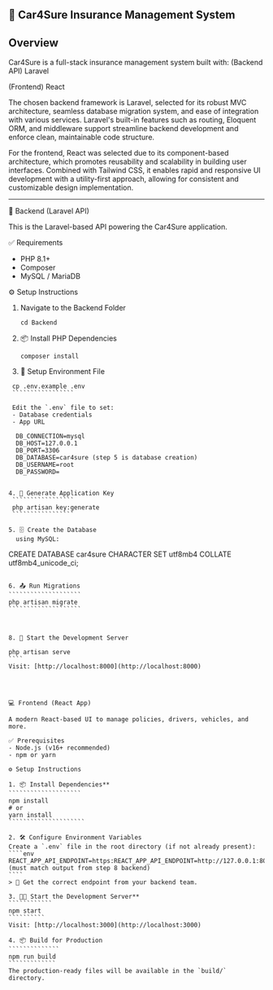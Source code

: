 🚗 Car4Sure Insurance Management System
-------------------------------------------------------------------------------
Overview
-------------------------------------------------------------------------------

Car4Sure is a full-stack insurance management system built with:
 (Backend API)
  Laravel

 (Frontend)
  React
  

The chosen backend framework is Laravel, selected for its robust MVC architecture, seamless 
database migration system, and ease of integration with various services. Laravel's built-in 
features such as routing, Eloquent ORM, and middleware support streamline backend development
and enforce clean, maintainable code structure.

For the frontend, React was selected due to its component-based architecture, which promotes 
reusability and scalability in building user interfaces. Combined with Tailwind CSS, it 
enables rapid and responsive UI development with a utility-first approach, allowing
for consistent and customizable design implementation.

--------------------------------------------------------------------------------

🔧 Backend (Laravel API)

This is the Laravel-based API powering the Car4Sure application.

 ✅ Requirements
- PHP 8.1+
- Composer
- MySQL / MariaDB


 ⚙️ Setup Instructions

1. Navigate to the Backend Folder
   `````````````
   cd Backend
   `````````````

2. 📦 Install PHP Dependencies
   ```````````````````
   composer install
   ```````````````````

3. 📝 Setup Environment File
  ```````````````````
   cp .env.example .env
   `````````````````

   Edit the `.env` file to set:
   - Database credentials
   - App URL
   
    DB_CONNECTION=mysql
    DB_HOST=127.0.0.1
    DB_PORT=3306
    DB_DATABASE=car4sure (step 5 is database creation)
    DB_USERNAME=root
    DB_PASSWORD=


4. 🔐 Generate Application Key
   `````````````````
   php artisan key:generate
   `````````````````

5. 🗄️ Create the Database
    using MySQL:
   `````````````````````````````````````````````````````````````````````````
   CREATE DATABASE car4sure CHARACTER SET utf8mb4 COLLATE utf8mb4_unicode_ci;
   ```````````````````````````````````````````````````````````````````````````

6. 📤 Run Migrations
   ````````````````````
   php artisan migrate
   ````````````````````



8. 🚀 Start the Development Server
   
   php artisan serve
   ````
   Visit: [http://localhost:8000](http://localhost:8000)




💻 Frontend (React App)

A modern React-based UI to manage policies, drivers, vehicles, and more.

 ✅ Prerequisites
- Node.js (v16+ recommended)
- npm or yarn

⚙️ Setup Instructions

1. 📦 Install Dependencies**
   ````````````````````
   npm install
   # or
   yarn install
   `````````````````````

2. 🛠️ Configure Environment Variables
   Create a `.env` file in the root directory (if not already present):
   ````env
   REACT_APP_API_ENDPOINT=https:REACT_APP_API_ENDPOINT=http://127.0.0.1:8000/api  (must match output from step 8 backend)
   ````
   > 🔎 Get the correct endpoint from your backend team.

3. 👨‍💻 Start the Development Server**
   ````````````
   npm start
   ``````````
   Visit: [http://localhost:3000](http://localhost:3000)

4. 📦 Build for Production
   ``````````````
   npm run build
   `````````````
   The production-ready files will be available in the `build/` directory.


